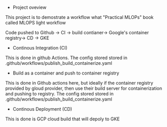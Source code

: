 

* Project oveview

This project is to demostrate a workflow what "Practical MLOPs" book called MLOPS light workflow

Code pushed to Github -> CI -> build contianer-> Google's container registry-> CD -> GKE


* Continous Integration (CI)

This is done in github Actions. The config stored stored in .github/workflows/publish_build_containerize.yaml

* Build as a container and push to container registry

This is done in Github actions here, but ideally if the container registry provided by gloud provider, then use their build server for containerization and pushing to registry. The config stored stored in .github/workflows/publish_build_containerize.yaml


* Continous Deployment (CD)

This is done is GCP cloud build that will depoly to GKE
